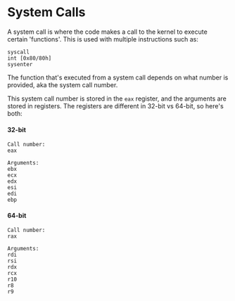# System Calls

A system call is where the code makes a call to the kernel to execute certain 'functions'. This is used with multiple instructions such as:
```
syscall
int [0x80/80h]
sysenter
```

The function that's executed from a system call depends on what number is provided, aka the system call number.

This system call number is stored in the `eax` register, and the arguments are stored in registers. The registers are different in 32-bit vs 64-bit, so here's both:

#### 32-bit
```
Call number:
eax

Arguments:
ebx
ecx
edx
esi
edi
ebp
```

#### 64-bit
```
Call number:
rax

Arguments:
rdi
rsi
rdx
rcx
r10
r8
r9
```
